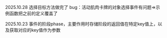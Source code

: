 
2025.10.28
选择目标方法做完了
bug：活动肌肉卡牌的对象选择事件有问题=>示例函数把之前的定义覆盖了

2025.10.23
事件的阶段phase，主要作用时存储阶段的返回值在特定key值上，以及获取对应的key值作为参数 